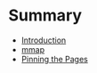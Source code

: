 # Summary

* [Introduction](README.md)
* [mmap](shared-memory.md)
* [Pinning the Pages](pin-the-page.md)

